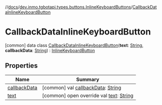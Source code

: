 //[docs](../../../index.md)/[dev.inmo.tgbotapi.types.buttons.InlineKeyboardButtons](../index.md)/[CallbackDataInlineKeyboardButton](index.md)



# CallbackDataInlineKeyboardButton  
 [common] data class [CallbackDataInlineKeyboardButton](index.md)(**text**: [String](https://kotlinlang.org/api/latest/jvm/stdlib/kotlin/-string/index.html), **callbackData**: [String](https://kotlinlang.org/api/latest/jvm/stdlib/kotlin/-string/index.html)) : [InlineKeyboardButton](../-inline-keyboard-button/index.md)   


## Properties  
  
|  Name |  Summary | 
|---|---|
| <a name="dev.inmo.tgbotapi.types.buttons.InlineKeyboardButtons/CallbackDataInlineKeyboardButton/callbackData/#/PointingToDeclaration/"></a>[callbackData](callback-data.md)| <a name="dev.inmo.tgbotapi.types.buttons.InlineKeyboardButtons/CallbackDataInlineKeyboardButton/callbackData/#/PointingToDeclaration/"></a> [common] val [callbackData](callback-data.md): [String](https://kotlinlang.org/api/latest/jvm/stdlib/kotlin/-string/index.html)   <br>|
| <a name="dev.inmo.tgbotapi.types.buttons.InlineKeyboardButtons/CallbackDataInlineKeyboardButton/text/#/PointingToDeclaration/"></a>[text](text.md)| <a name="dev.inmo.tgbotapi.types.buttons.InlineKeyboardButtons/CallbackDataInlineKeyboardButton/text/#/PointingToDeclaration/"></a> [common] open override val [text](text.md): [String](https://kotlinlang.org/api/latest/jvm/stdlib/kotlin/-string/index.html)   <br>|

